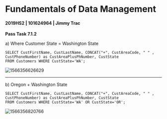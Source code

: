 # Fundamentals of Data Management

#### 2019HS2 |  101624964 | Jimmy Trac 

**Pass Task 7.1.2**

a) Where Customer State = Washington State

```mysql
SELECT CustFirstName, CustLastName, CONCAT("+", CustAreaCode, " " , CustPhoneNumber) as CustAreaPlusPhNumber, CustState
FROM Customers WHERE CustState='WA';
```

![1566356626629](H:\repos\fundamentals-of-data-management\pt7.1.2\pt7.1.2.assets\1566356626629.png)



---

b) Oregon + Washington State

```mysql
SELECT CustFirstName, CustLastName, CONCAT("+", CustAreaCode, " " , CustPhoneNumber) as CustAreaPlusPhNumber, CustState
FROM Customers WHERE CustState='WA' OR CustState='OR';
```

![1566356820766](H:\repos\fundamentals-of-data-management\pt7.1.2\pt7.1.2.assets\1566356820766.png)




